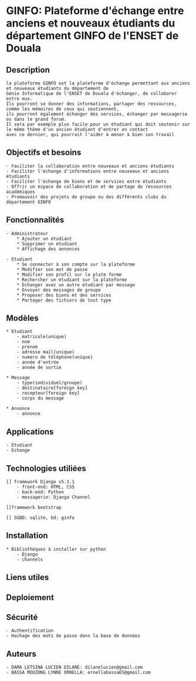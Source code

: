 # GINFO: Plateforme d'échange entre anciens et nouveaux étudiants du département GINFO de l'ENSET de Douala

## Description
    la plateforme GINFO est la plateforme d'échange permettant aux anciens et nouveaux étudiants du département de 
    Génie Informatique de l'ENSET de Douala d'échanger, de collaborer entre eux. 
    Ils pourront se donner des informations, partager des ressources, comme les mémoires de ceux qui soutiennent,
    ils pourront également échanger des services, échanger par messagerie ou dans le grand forum.
    Il sera par exemple plus facile pour un étudiant qui doit soutenir sur le même thème d'un ancien étudiant d'entrer en contact
    avec ce dernier, qui pourrait l'aider à mener à bien son travail

## Objectifs et besoins

    - Faciliter la collaboration entre nouveaux et anciens étudiants
    - Faciliter l'échange d'informations entre nouveaux et anciens étudiants
    - Faciliter l'échange de biens et de services entre étudiants
    - Offrir un espace de collaboration et de partage de ressources académiques
    - Promouvoir des projets de groupe ou des différents clubs du département GINFO

## Fonctionnalités

    - Administrateur
        * Ajouter un étudiant
        * Supprimer un étudiant
        * Affichage des annonces
    
    - Etudiant
        * Se connecter à son compte sur la plateforme
        * Modifier son mot de passe
        * Modifier son profil sur la plate forme
        * Rechercher un étudiant sur la plateforme
        * Echanger avec un autre étudiant par message
        * Envoyer des messages de groupe
        * Proposer des biens et des services
        * Partager des fichiers de tout type
    
## Modèles

    * Etudiant
        - matricule(unique)
        - nom
        - prenom
        - adresse mail(unique)
        - numero de téléphone(unique)
        - année d'entrée
        - année de sortie

    * Message
        - type(individuel/groupe)
        - destinataire[foreign key]
        - recepteur[foreign key]
        - corps du message
    
    * Annonce
        - annonce
    
## Applications

    - Etudiant
    - Echange

## Technologies utiliées

    [] framework Django v5.1.1
        - front-end: HTML, CSS
        - back-end: Python
        - messagerie: Django Channel

    []framework bootstrap

    [] SGBD: sqlite, bd: ginfo


## Installation
    * Bibliothèques à installer sur python
        - Django
        - channels

## Liens utiles

## Deploiement

## Sécurité
    - Authentification
    - Hachage des mots de passe dans la base de données

## Auteurs
    - DAMA LETSINA LUCIEN DILANE: dilanelucien@gmail.com
    - BASSA MOUZONG LYNNE ORNELLA: ornellabassa65@gmail.com